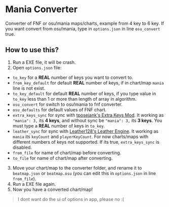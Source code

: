 # Mania Converter
Converter of FNF or osu!mania maps/charts, example from 4 key to 6 key. If you want convert from osu!mania, type in `options.json` in line `osu_convert` true.

## How to use this?
1. Run a EXE file, it will be crash.
2. Open `options.json` file:
- `to_key` for a **REAL** number of keys you want to convert to.
- `from_key_default` for default **REAL** number of keys, if in chart/map `mania` line is not exist.
- `to_key_default` for default **REAL** number of keys, if you type value in `to_key` less than 1 or more than length of array in algorithm.
- `osu_convert` for switch to osu!mania to fnf converter.
- `osu_defaults` for default values of FNF chart.
- `extra_keys_sync` for sync with [tposejank's Extra Keys Mod](https://gamebanana.com/mods/333373). It working as `"mania": 3,` its **4 keys**, and without sync be `"mania": 3,` its **3 keys**. You must type a **REAL** number of keys in `to_key`.
- `leather_sync` for sync with [Leather128's Leather Engine](https://gamebanana.com/mods/334945). It working as `mania` its `keyCount` and `playerKeyCount`. For now charts/maps with different numbers of keys not supported. If its true, `extra_keys_sync` is disabled.
- `from_file` for name of chart/map before converting.
- `to_file` for name of chart/map after converting.
3. Move your chart/map to the converter folder, and rename it to `beatmap.json` or `beatmap.osu` (you can edit this in `options.json` in line `from_file`).
4. Run a EXE file again.
5. Now you have a converted chart/map!

> I dont want do the ui of options in app, please no :(
